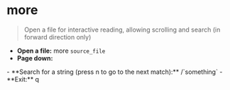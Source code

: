 # more
> Open a file for interactive reading, allowing scrolling and search (in forward direction only)
- **Open a file:**
more `source_file`
- **Page down:**
<Space>
- **Search for a string (press n to go to the next match):**
/`something`
- **Exit:**
q
